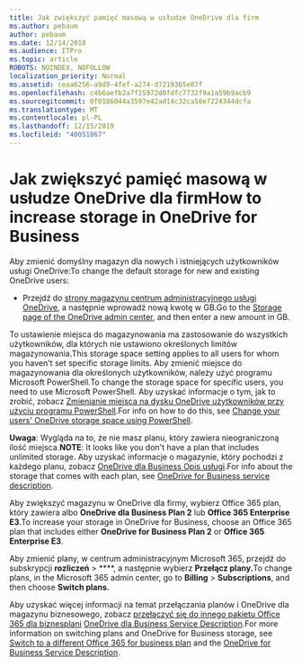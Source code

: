 ```yaml
---
title: Jak zwiększyć pamięć masową w usłudze OneDrive dla firm
ms.author: pebaum
author: pebaum
ms.date: 12/14/2018
ms.audience: ITPro
ms.topic: article
ROBOTS: NOINDEX, NOFOLLOW
localization_priority: Normal
ms.assetid: ceaa6256-a9d9-4fef-a274-d7219365e07f
ms.openlocfilehash: c4b6aefb2a7f25972d0fdfc7732f9a1a59b9acb9
ms.sourcegitcommit: 0f0186044a3597e42ad14c32ca58e7224344dcfa
ms.translationtype: MT
ms.contentlocale: pl-PL
ms.lasthandoff: 12/15/2019
ms.locfileid: "40051867"
---
```

# <a name="how-to-increase-storage-in-onedrive-for-business"></a><span data-ttu-id="f03d5-102">Jak zwiększyć pamięć masową w usłudze OneDrive dla firm</span><span class="sxs-lookup"><span data-stu-id="f03d5-102">How to increase storage in OneDrive for Business</span></span>

<span data-ttu-id="f03d5-103">Aby zmienić domyślny magazyn dla nowych i istniejących użytkowników usługi OneDrive:</span><span class="sxs-lookup"><span data-stu-id="f03d5-103">To change the default storage for new and existing OneDrive users:</span></span>
  
- <span data-ttu-id="f03d5-104">Przejdź do [strony magazynu centrum administracyjnego usługi OneDrive](https://admin.onedrive.com/?v=StorageSettings), a następnie wprowadź nową kwotę w GB.</span><span class="sxs-lookup"><span data-stu-id="f03d5-104">Go to the [Storage page of the OneDrive admin center](https://admin.onedrive.com/?v=StorageSettings), and then enter a new amount in GB.</span></span>
    
<span data-ttu-id="f03d5-105">To ustawienie miejsca do magazynowania ma zastosowanie do wszystkich użytkowników, dla których nie ustawiono określonych limitów magazynowania.</span><span class="sxs-lookup"><span data-stu-id="f03d5-105">This storage space setting applies to all users for whom you haven't set specific storage limits.</span></span> <span data-ttu-id="f03d5-106">Aby zmienić miejsce do magazynowania dla określonych użytkowników, należy użyć programu Microsoft PowerShell.</span><span class="sxs-lookup"><span data-stu-id="f03d5-106">To change the storage space for specific users, you need to use Microsoft PowerShell.</span></span> <span data-ttu-id="f03d5-107">Aby uzyskać informacje o tym, jak to zrobić, zobacz [Zmienianie miejsca na dysku OneDrive użytkowników przy użyciu programu PowerShell](https://go.microsoft.com/fwlink/?linkid=866402).</span><span class="sxs-lookup"><span data-stu-id="f03d5-107">For info on how to do this, see [Change your users' OneDrive storage space using PowerShell](https://go.microsoft.com/fwlink/?linkid=866402).</span></span> 
  
 <span data-ttu-id="f03d5-108">**Uwaga**: Wygląda na to, że nie masz planu, który zawiera nieograniczoną ilość miejsca.</span><span class="sxs-lookup"><span data-stu-id="f03d5-108">**NOTE**: It looks like you don't have a plan that includes unlimited storage.</span></span> <span data-ttu-id="f03d5-109">Aby uzyskać informacje o magazynie, który pochodzi z każdego planu, zobacz [OneDrive dla Business Opis usługi](https://go.microsoft.com/fwlink/p/?LinkID=826071).</span><span class="sxs-lookup"><span data-stu-id="f03d5-109">For info about the storage that comes with each plan, see [OneDrive for Business service description](https://go.microsoft.com/fwlink/p/?LinkID=826071).</span></span>
  
<span data-ttu-id="f03d5-110">Aby zwiększyć magazynu w OneDrive dla firmy, wybierz Office 365 plan, który zawiera albo **OneDrive dla Business Plan 2** lub **Office 365 Enterprise E3**.</span><span class="sxs-lookup"><span data-stu-id="f03d5-110">To increase your storage in OneDrive for Business, choose an Office 365 plan that includes either **OneDrive for Business Plan 2** or **Office 365 Enterprise E3**.</span></span> 
  
<span data-ttu-id="f03d5-111">Aby zmienić plany, w centrum administracyjnym Microsoft 365, przejdź do subskrypcji **rozliczeń** \> \*\*\*\*, a następnie wybierz **Przełącz plany.**</span><span class="sxs-lookup"><span data-stu-id="f03d5-111">To change plans, in the Microsoft 365 admin center, go to **Billing** \> **Subscriptions**, and then choose **Switch plans.**</span></span>
  
<span data-ttu-id="f03d5-112">Aby uzyskać więcej informacji na temat przełączania planów i OneDrive dla magazynu biznesowego, zobacz [przełączyć się do innego pakietu Office 365 dla biznesplani](https://go.microsoft.com/fwlink/?LinkId=2031117) [OneDrive dla Business Service Description](https://go.microsoft.com/fwlink/?LinkId-2031122).</span><span class="sxs-lookup"><span data-stu-id="f03d5-112">For more information on switching plans and OneDrive for Business storage, see [Switch to a different Office 365 for business plan](https://go.microsoft.com/fwlink/?LinkId=2031117) and the [OneDrive for Business Service Description](https://go.microsoft.com/fwlink/?LinkId-2031122).</span></span>
  


